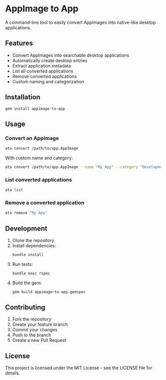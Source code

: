 # AppImage to App

A command-line tool to easily convert AppImages into native-like desktop applications.

## Features

- Convert AppImages into searchable desktop applications
- Automatically create desktop entries
- Extract application metadata
- List all converted applications
- Remove converted applications
- Custom naming and categorization

## Installation

```bash
gem install appimage-to-app
```

## Usage

### Convert an AppImage

```bash
ata convert /path/to/app.AppImage
```

With custom name and category:

```bash
ata convert /path/to/app.AppImage --name "My App" --category "Development"
```

### List converted applications

```bash
ata list
```

### Remove a converted application

```bash
ata remove "My App"
```

## Development

1. Clone the repository
2. Install dependencies:
   ```bash
   bundle install
   ```
3. Run tests:
   ```bash
   bundle exec rspec
   ```
4. Build the gem:
   ```bash
   gem build appimage-to-app.gemspec
   ```

## Contributing

1. Fork the repository
2. Create your feature branch
3. Commit your changes
4. Push to the branch
5. Create a new Pull Request

## License

This project is licensed under the MIT License - see the LICENSE file for details. 
